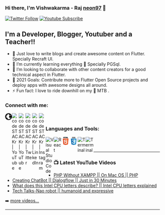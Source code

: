 ### Hi there, I'm Vishwakarma - Raj [neon97][website] 👋



[![Twitter Follow](https://img.shields.io/twitter/follow/raj_flutteroid?color=1DA1F2&logo=twitter&style=for-the-badge)](https://twitter.com/raj_flutteroid)
[![Youtube Subscribe](https://img.shields.io/youtube/channel/subscribers/UCRhmjCnvOgULTzEFe-Jpfdw?label=Edutech%20Load&style=social)](https://twitter.com/raj_flutteroid)




## I'm a Developer, Blogger, Youtuber and a Teacher!!

- 🔭 Just love to write blogs and create awesome content on Flutter. Specially Recraft UI.
- 🌱 I’m currently learning everything 🤣 Specially PGSql.
- 👯 I’m looking to collaborate with other content creators for a good technical aspect in Flutter.
- 🥅 2021 Goals: Contribute more to Flutter Open Source projects and deploy apps with awesome designs all around.
- ⚡ Fun fact: I love to ride downhill on my 🚴 MTB .

### Connect with me:

[<img align="left" alt="codeSTACKr.com" width="22px" src="https://raw.githubusercontent.com/iconic/open-iconic/master/svg/globe.svg" />][website]
[<img align="left" alt="codeSTACKr | YouTube" width="22px" src="https://cdn.jsdelivr.net/npm/simple-icons@v3/icons/youtube.svg" />][youtube]
[<img align="left" alt="codeSTACKr | YouTube" width="22px" src="https://cdn.iconscout.com/icon/free/png-512/medium-47-433328.png" />][medium]
[<img align="left" alt="codeSTACKr | Twitter" width="22px" src="https://cdn.jsdelivr.net/npm/simple-icons@v3/icons/twitter.svg" />][twitter]
[<img align="left" alt="codeSTACKr | LinkedIn" width="22px" src="https://cdn.jsdelivr.net/npm/simple-icons@v3/icons/linkedin.svg" />][linkedin]
[<img align="left" alt="codeSTACKr | Instagram" width="22px" src="https://cdn.jsdelivr.net/npm/simple-icons@v3/icons/instagram.svg" />][instagram]

<br />

### Languages and Tools:

[<img align="left" alt="Visual Studio Code" width="26px" src="https://res.cloudinary.com/startup-grind/image/upload/c_fill,dpr_2.0,f_auto,g_center,h_500,q_auto:good,w_500/v1/gcs/platform-data-dsc/events/flutter-logo-5086DD11C5-seeklogo.com__NkK2lKq.png" />][flutterdesign]
[<img align="left" alt="React" width="26px" src="https://miro.medium.com/max/664/1*Xm96KtLeIAAMtAYWcr1-MA.png" />][flutterweb]
[<img align="left" alt="HTML5" width="26px" src="https://raw.githubusercontent.com/github/explore/80688e429a7d4ef2fca1e82350fe8e3517d3494d/topics/html/html.png" />][htmlplaylist]
[<img align="left" alt="CSS3" width="26px" src="https://raw.githubusercontent.com/github/explore/80688e429a7d4ef2fca1e82350fe8e3517d3494d/topics/css/css.png" />][cssplaylist]
[<img align="left" alt="Terminal" width="26px" src="https://p.kindpng.com/picc/s/476-4768341_javascript-logo-number-angularjs-node-javascript-transparent-background.png" />][jsplaylist]
[<img align="left" alt="Terminal" width="26px" src="https://5.imimg.com/data5/TK/YX/MK/SELLER-1943297/data-structures-training-in-gurgaon-500x500.png" />][datastructure]
<br />
<br />

---

### 📺 Latest YouTube Videos

<!-- YOUTUBE:START -->
- [PHP Without XAMPP || On Mac OS || PHP](https://www.youtube.com/watch?v=UB95TBWvQQE)
- [Creating ChatBot || Dialogflow || Just in 30 Minutes](https://www.youtube.com/watch?v=0SDfi3JvacE)
- [What does this Intel CPU letters describe? || Intel CPU letters explained](https://www.youtube.com/watch?v=GMhtT_eh28k)
- [Tech Talks-Nao robot || humanoid and expressive](https://www.youtube.com/watch?v=FrxO9_78Dx4)
<!-- YOUTUBE:END -->

➡️ [more videos...](https://youtube.com/c/edutechload)

<!-- --- -->
<!-- 
### 📕 Latest Blog Posts -->

<!-- BLOG-POST-LIST:START -->
<!-- - [Microinteractions: Password Validation Animation](https://dev.to/codestackr/microinteractions-password-validation-animation-5629)
- [Notion + YouTube - A Powerful Combination for Productivity](https://dev.to/codestackr/notion-youtube-a-powerful-combination-for-productivity-1def)
- [Regular Expressions (RegEx) Crash Course](https://dev.to/codestackr/regular-expressions-regex-crash-course-248n)
- [Emmet Part 2 - Advanced](https://dev.to/codestackr/emmet-part-2-advanced-4c65)
- [Deno 1.0 Released! (Easy) REST API Example](https://dev.to/codestackr/deno-1-0-released-easy-rest-api-example-2fbl) -->
<!-- BLOG-POST-LIST:END -->

<!-- ➡️ [more blog posts...](https://codestackr.com) -->

---

<!-- <details>
  <summary>:zap: Recent GitHub Activity</summary> -->
  
<!--START_SECTION:activity-->
<!-- 1. 💪 Opened PR [#259](https://github.com/florinpop17/app-ideas/pull/259) in [florinpop17/app-ideas](https://github.com/florinpop17/app-ideas)
2. 🎉 Merged PR [#13](https://github.com/codeSTACKr/codeSTACKr/pull/13) in [codeSTACKr/codeSTACKr](https://github.com/codeSTACKr/codeSTACKr)
3. 💪 Opened PR [#13](https://github.com/codeSTACKr/codeSTACKr/pull/13) in [codeSTACKr/codeSTACKr](https://github.com/codeSTACKr/codeSTACKr)
4. 🎉 Merged PR [#12](https://github.com/codeSTACKr/codeSTACKr/pull/12) in [codeSTACKr/codeSTACKr](https://github.com/codeSTACKr/codeSTACKr)
5. 💪 Opened PR [#12](https://github.com/codeSTACKr/codeSTACKr/pull/12) in [codeSTACKr/codeSTACKr](https://github.com/codeSTACKr/codeSTACKr) -->
<!--END_SECTION:activity-->

<!-- </details>

<details>
  <summary>:zap: GitHub Stats</summary>

  <img align="left" alt="codeSTACKr's GitHub Stats" src="https://github-readme-stats.codestackr.vercel.app/api?username=codeSTACKr&show_icons=true&hide_border=true" />

</details> -->

[website]: https://neon97.github.io/devInfo/
[twitter]: https://twitter.com/Vishwak10925695
[medium]:https://medium.com/@dc.vishwakarma.raj
[youtube]: https://www.youtube.com/c/EduTechLoad
[instagram]: https://www.instagram.com/edutech_load_official/
[linkedin]: https://www.linkedin.com/in/raj-vishwakarma0159/
[flutterplaylist]: https://www.youtube.com/watch?v=kd1CLYLymbI&list=PLUAmoeLDeXnXmV0xnNMpeec44M9EpNkiz
[flutterdesign]:https://www.youtube.com/watch?v=PsBYW15wbmw&list=PLUAmoeLDeXnWKLuEUCfYPBbTqq1V7zrNe&index=1
[flutterweb]:https://www.youtube.com/playlist?list=PLUAmoeLDeXnUe2rpe9RU-GfcDYCepIk44
[htmlplaylist]: https://www.youtube.com/watch?v=qHvN8uNsINU&list=PLUAmoeLDeXnWI6dSDhp7vWko_hk3oJ6gJ
[dialogflow]: https://www.youtube.com/watch?v=0SDfi3JvacE&list=PLUAmoeLDeXnWD0LMIjYWRn-KgtaJuPXzU&index=9
[cssplaylist]: https://www.youtube.com/watch?v=YclrXtzL_X8&list=PLUAmoeLDeXnUuwM_g3-MgDNLgE8EQyXRl
[jsplaylist]:https://www.youtube.com/watch?v=S8nIMz3klAg&list=PLUAmoeLDeXnXmwOuKnkPVgdE1PnFD7O1a
[datastructure]:https://www.youtube.com/playlist?list=PLUAmoeLDeXnUlMv3axuGF38V9fYVtw6xA
